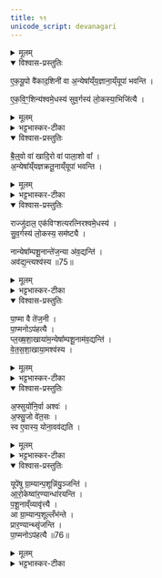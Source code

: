 ```yaml
---
title: १९
unicode_script: devanagari
---
```



<details><summary>मूलम्</summary>

ए॒क॒यू॒पो वै॑काद॒शिनी॑ वा ।  
अ॒न्येषा᳚य्ँय॒ज्ञाना॒य्ँयूपा॑ भवन्ति ।  
ए॒क॒वि॒ꣳ॒शिन्य॑श्वमे॒धस्य॑ ।  
सु॒व॒र्गस्य॑ लो॒कस्या॒भिजि॑त्यै ।  
</details>

<details open><summary>विश्वास-प्रस्तुतिः</summary>

ए॒क॒यू॒पो वै॑काद॒शिनी॑ वा अ॒न्येषा᳚य्ँय॒ज्ञाना॒य्ँयूपा॑ भवन्ति ।

ए॒क॒वि॒ꣳ॒शिन्य॑श्वमे॒धस्य॑ सुव॒र्गस्य॑ लो॒कस्या॒भिजि॑त्यै ।  
</details>

<details><summary>मूलम्</summary>

ए॒क॒यू॒पो वै॑काद॒शिनी॑ वा अ॒न्येषा᳚य्ँय॒ज्ञाना॒य्ँयूपा॑ भवन्ति ।

ए॒क॒वि॒ꣳ॒शिन्य॑श्वमे॒धस्य॑ सुव॒र्गस्य॑ लो॒कस्या॒भिजि॑त्यै ।  
</details>

<details><summary>भट्टभास्कर-टीका</summary>

1एकयूपो वेत्यादि ॥ एको यूपः एकयूपः 'पूर्वकालैक' इति समासः । एकादशिनी एकादशपरिमाणवती यूपरीतिरेकादशिनो 'शञ्छत्रोर्डिनिः' इति डिनिप्रत्ययः । अन्येषां अश्वमेधव्यतिरिक्तानां एको वा एकादश यूपा वा भवन्ति । अश्वमेधस्य त्वेकविंशतिः यूपरीतिर्भवति । उपशयपात्नीवतविशालपूपव्यतिरिक्ता एकविंशतिपरिमाणाः यूपाः । 'विंशतेश्च' इति डिनिः । तत्स्वर्गस्य अभिजयाय भवति 'असावादित्य एकविंशः । एष सुवर्गो लोकः' इति ॥
</details>

<details open><summary>विश्वास-प्रस्तुतिः</summary>

बै॒ल्॒वो वा॑ खादि॒रो वा॑ पाला॒शो वा᳚ ।  
अ॒न्येषा᳚य्ँयज्ञक्रतू॒नाय्ँयूपा॑ भवन्ति ।  
</details>

<details><summary>मूलम्</summary>

बै॒ल्॒वो वा॑ खादि॒रो वा॑ पाला॒शो वा᳚ ।  
अ॒न्येषा᳚य्ँयज्ञक्रतू॒नाय्ँयूपा॑ भवन्ति ।  
</details>

<details><summary>भट्टभास्कर-टीका</summary>

2बैल्वो वेति ॥ अग्निष्ठस्येदं लक्षणम् । यूपवन्तो यज्ञक्रतवः ।  
</details>

<details open><summary>विश्वास-प्रस्तुतिः</summary>

राज्जु॑दाल॒ एक॑विꣳशत्यरत्निरश्वमे॒धस्य॑ ।  
सु॒व॒र्गस्य॑ लो॒कस्य॒ सम॑ष्ट्यै ।  

नान्येषा᳚म्पशू॒नान्ते॑ज॒न्या अ॑व॒द्यन्ति॑ ।  
अव॑द्य॒न्त्यश्व॑स्य ॥75॥  
</details>

<details><summary>मूलम्</summary>

राज्जु॑दाल॒ एक॑विꣳशत्यरत्निरश्वमे॒धस्य॑ ।  
सु॒व॒र्गस्य॑ लो॒कस्य॒ सम॑ष्ट्यै ।  

नान्येषा᳚म्पशू॒नान्ते॑ज॒न्या अ॑व॒द्यन्ति॑ ।  
अव॑द्य॒न्त्यश्व॑स्य ॥75॥  
</details>

<details><summary>भट्टभास्कर-टीका</summary>

राज्जुदालः श्लेष्मातकः । 'अनुदात्तादेश्च' इत्यञ् । चतुर्विंशतिरङ्गुलयोऽरत्निः ।  
समष्ट्या इति । उच्छ्रायस्यापि स्वर्गत्वात् । सम्यक्प्राप्तिः उपशयादयः प्राकृतपरिमाण एव ।  
</details>

<details open><summary>विश्वास-प्रस्तुतिः</summary>

पा॒प्मा वै ते॑ज॒नी ।  
पा॒प्मनोऽप॑हत्यै ।  
प्ल॒ख्ष॒शा॒खाया॑म॒न्येषा᳚म्पशू॒नाम॑व॒द्यन्ति॑ ।  
वे॒त॒स॒शा॒खाया॒मश्व॑स्य ।  
</details>

<details><summary>मूलम्</summary>

पा॒प्मा वै ते॑ज॒नी ।  
पा॒प्मनोऽप॑हत्यै ।  
प्ल॒ख्ष॒शा॒खाया॑म॒न्येषा᳚म्पशू॒नाम॑व॒द्यन्ति॑ ।  
वे॒त॒स॒शा॒खाया॒मश्व॑स्य ।  
</details>

<details><summary>भट्टभास्कर-टीका</summary>

तेजनी रुचिराख्या मांसस्रुक् स्व एवेति ।  
</details>

<details open><summary>विश्वास-प्रस्तुतिः</summary>

अ॒फ्सुयो॑नि॒र्वा अश्वः॑ ।  
अ॒फ्सु॒जो वे॑त॒सः ।  
स्व ए॒वास्य॒ योना॒वव॑द्यति ।  
</details>

<details><summary>मूलम्</summary>

अ॒फ्सुयो॑नि॒र्वा अश्वः॑ ।  
अ॒फ्सु॒जो वे॑त॒सः ।  
स्व ए॒वास्य॒ योना॒वव॑द्यति ।  
</details>

<details><summary>भट्टभास्कर-टीका</summary>

आत्मीये योनौ कार्येऽपि कारणस्य विद्यमानत्वात् ॥
</details>

<details open><summary>विश्वास-प्रस्तुतिः</summary>

यूपे॑षु ग्रा॒म्यान्प॒शून्नि॑यु॒ञ्जन्ति॑ ।  
आ॒रो॒केष्वा॑र॒ण्यान्धा॑रयन्ति ।  
प॒शू॒नाव्ँव्यावृ॑त्त्यै ।  
आ ग्रा॒म्यान्प॒शूल्लँभ॑न्ते ।  
प्रार॒ण्यान्थ्सृ॑जन्ति ।  
पा॒प्मनोऽप॑हत्यै ॥76॥  
</details>

<details><summary>मूलम्</summary>

यूपे॑षु ग्रा॒म्यान्प॒शून्नि॑यु॒ञ्जन्ति॑ ।  
आ॒रो॒केष्वा॑र॒ण्यान्धा॑रयन्ति ।  
प॒शू॒नाव्ँव्यावृ॑त्त्यै ।  
आ ग्रा॒म्यान्प॒शूल्लँभ॑न्ते ।  
प्रार॒ण्यान्थ्सृ॑जन्ति ।  
पा॒प्मनोऽप॑हत्यै ॥76॥  
</details>

<details><summary>भट्टभास्कर-टीका</summary>

3ग्राम्याः 'रोहितो घूम्ररोहितः' इत्यादयः । तान् यूपेषु नियुञ्जन्ति । आरण्यांस्तु आरोकेषु आलोकेषु यूपान्तरावकाशेषु धारयन्ति संविधापयन्ति । आरण्याः 'इन्द्राय राज्ञे सूकरः' इत्यादयः । पुरुषमृगादीनां दुर्ग्रहाणां पटादौ लिखितानामुपचारमात्रं कर्तव्यमिति प्रदर्शनार्थं धारयन्तीत्युक्तम् । पञ्जरादिषु धारयन्तीत्यन्ये ग्नाम्यानालभन्ते नियुक्तानेव स्थापयन्ति । कृते पर्यग्निकरणे आरण्यान् प्रसृजन्ति उत्सृजन्ति पापापघाततुल्यं तद्भवति ॥




इति तैत्तिरीयब्राह्मणे तृतीये अष्टके अष्टमे प्रपाठके अश्वमेधे प्रथमे एकोनविंशोऽनुवाकः ॥  

</details>

